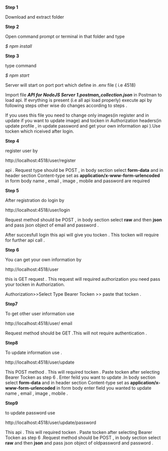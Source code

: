 **Step 1**

Download and extract folder

**Step 2**

Open command prompt or terminal in that folder and type

*$ npm install*

**Step 3**

type command

*$ npm start*

Server will start on port port which define in .env file ( i.e 4518)


Import file
***API for NodeJS Server 1.postman_collection.json*** 
   in Postman to load api. If evrything is present (i.e all api load properly) execute api by following steps other wise do changes according to steps .

If you uses this file you need to change only images(in register and in update if you want to update image) and tocken in Authorization headers(in update profile , in update password and get your own information api ).Use tocken which riceived after login.


**Step 4**

register user by 

http://localhost:4518/user/register

api .
Request type should be POST , in body section select **form-data**  and in header section Content-type set as **application/x-www-form-urlencoded**
in form body name , email , image , mobile and password are required



**Step 5**

After registration do login by 

http://localhost:4518/user/login

Request method should be POST , in body section select **raw** and then **json**
and pass json object of email and password .

After succesfull login this api will give you tocken . This tocken will require for further api call .

**Step 6**

You can get your own information  by 

http://localhost:4518/user

this is GET request . This request will required authorization you need pass your tocken in Authorization.

Authorization>>Select Type Bearer Tocken >> paste that tocken .


**Step7**

To get other user information use

http://localhost:4518/user/ email

Request method should be GET .This will not require authentication .


**Step8**

To update information use .

http://localhost:4518/user/update

This POST method . This will required tocken . Paste tocken after selecting Bearer Tocken as step 6 . Enter feild you want to update .In body section select **form-data**  and in header section Content-type set as **application/x-www-form-urlencoded**
in form body enter field you wanted to update name , email , image , mobile .

**Step9**

to update password use 

http://localhost:4518/user/update/password

This api . This will required tocken . Paste tocken after selecting Bearer Tocken as step 6 .Request method should be POST , in body section select **raw** and then **json**
and pass json object of oldpassword and password .







